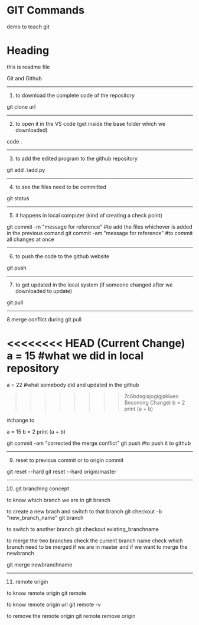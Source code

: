 # GIT Commands
demo to teach git


# Heading
this is readme file

Git and Github

********************************************************************************************
1. to download the complete code of the repository

git clone url

********************************************************************************************
2. to open it in the VS code (get inside the base folder which we downloaded)

code .

********************************************************************************************
3. to add the edited program to the github repository

git add .\add.py

********************************************************************************************
4. to see the files need to be committed

git status

********************************************************************************************
5. it happens in local computer (kind of creating a check point)

git commit -m "message for reference"  #to add the files whichever is added in the previous comand
git commit -am "message for reference" #to commit all changes at once

********************************************************************************************
6. to push the code to the github website

git push

********************************************************************************************
7. to get updated in the local system (if someone changed after we downloaded to update)

git pull

********************************************************************************************
8.merge conflict during git pull

<<<<<<<< HEAD (Current Change)
a = 15   	#what we did in local repository
======
a = 22		#what somebody did and updated in the github
>>>>>>>> 7c6bdsgisjoglgjakiueo (Incoming Change)
b = 2
print (a + b) 

#change to

a = 15
b = 2
print (a + b) 

git commit -am "corrected the merge conflict"
git push #to push it to github


********************************************************************************************
9. reset to previous commit or to origin commit

git reset --hard<commit hash>
git reset --hard origin/master

********************************************************************************************
10. git branching concept

to know which branch we are in
git branch  

to create a new brach and switch to that branch
git checkout -b "new_branch_name"
git branch

to switch to another branch
git checkout existing_branchname

to merge the two branches 
check the current branch name
check which branch need to be merged
if we are in master and if we want to merge the newbranch

git merge newbranchname

 *****************************************************************************************
11. remote origin
  
  to know remote origin 
  git remote
  
  to know remote origin url
  git remote -v
  
  to remove the remote origin
  git remote remove origin
  
  
  
